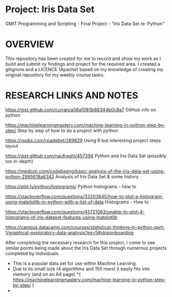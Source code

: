 # Project: Iris Data Set 
GMIT Programming and Scripting - Final Project - "Iris Data Set re: Python"

# OVERVIEW
This repository has been created for me to record and show my work as I build and submit ny findings and project for the required area.
I created a gitignore and a LICENCE (Apache) based on my knowledge of creating my original repository for my weekly course tasks.

# RESEARCH LINKS AND NOTES

https://gist.github.com/curran/a08a1080b88344b0c8a7
GitHub info on python 

https://machinelearningmastery.com/machine-learning-in-python-step-by-step/
Step by step of how to do a project with python 

https://rpubs.com/rpadebet/269829
Using R but interesting project steps layout 

https://gist.github.com/naufraghi/457394
Python and Iris Data Set (possibly too in-depth)

https://medium.com/codebagng/basic-analysis-of-the-iris-data-set-using-python-2995618a6342
Analysis of Iris Data Set & some history 

https://plot.ly/python/histograms/
Python histograms - how to

https://stackoverflow.com/questions/33203645/how-to-plot-a-histogram-using-matplotlib-in-python-with-a-list-of-data
Histograms - How to 

https://stackoverflow.com/questions/45721083/unable-to-plot-4-histograms-of-iris-dataset-features-using-matplotlib

https://campus.datacamp.com/courses/statistical-thinking-in-python-part-1/graphical-exploratory-data-analysis?ex=5#skiponboarding



After completing the necessary research for this project, I come to see similar points being made about the Iris Data Set through numerous projects completed by individuals:  
- This is a popular data set for use within Machine Learning
- Due to its small size (4 algorithms and 150 rows) it easily fits into memory (and on an A4 page) *{ https://machinelearningmastery.com/machine-learning-in-python-step-by-step/ }
- 
